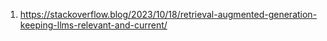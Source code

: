 1. https://stackoverflow.blog/2023/10/18/retrieval-augmented-generation-keeping-llms-relevant-and-current/
